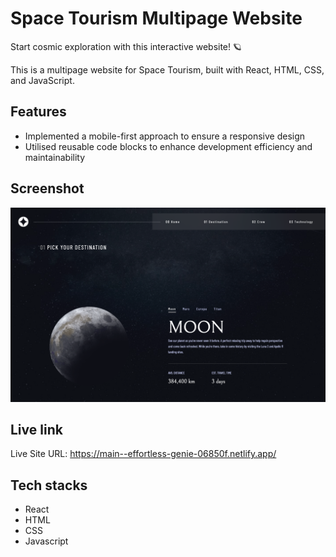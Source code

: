 # Space Tourism Multipage Website

Start cosmic exploration with this interactive website! 🪐

This is a multipage website for Space Tourism, built with React, HTML, CSS, and JavaScript.

## Features

- Implemented a mobile-first approach to ensure a responsive design
- Utilised reusable code blocks to enhance development efficiency and maintainability

## Screenshot

![Preview](https://github.com/HelmerR302/Space_tourism/blob/main/Space_tourism_preview.png?raw=true)

## Live link

Live Site URL: https://main--effortless-genie-06850f.netlify.app/

## Tech stacks

- React
- HTML
- CSS
- Javascript
